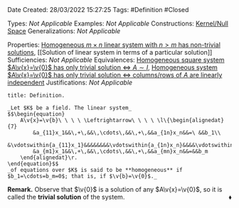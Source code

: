 <br />
<br />

Date Created: 28/03/2022 15:27:25
Tags: #Definition #Closed 

Types: _Not Applicable_
Examples: _Not Applicable_
Constructions: [Kernel$\slash$Null Space](Kernel.md)
Generalizations: _Not Applicable_

Properties: [Homogeneous $m\times n$ linear system with $n>m$ has non-trivial solutions](Homogeneous%20linear%20system%20with%20more%20unknowns%20than%20equations%20has%20non-trivial%20solutions.md), [[Solution of linear system in terms of a particular solution]]
Sufficiencies: _Not Applicable_
Equivalences: [Homogeneous square system $A\v{x}=\v{0}$ has only trivial solution $\Leftrightarrow$ $A\sim I$](Homogeneous%20square%20linear%20system%20only%20trivial%20solution%20iff%20coefficient%20matrix%20row-equivalent%20to%20identity.md), [Homogeneous system $A\v{x}=\v{0}$ has only trivial solution $\Leftrightarrow$ columns$\slash$rows of $A$ are linearly independent](Homogeneous%20linear%20system%20only%20trivial%20solution%20iff%20columns%20slash%20rows%20of%20coefficient%20matrix%20are%20linearly%20independent.md)
Justifications: _Not Applicable_

``` ad-Definition
title: Definition.

_Let $K$ be a field. The linear system_
$$\begin{equation}
    A\v{x}=\v{b}\ \ \ \ \Leftrightarrow\ \ \ \ \l\{\begin{alignedat}{7}
        &a_{11}x_1&&\,+\,&&\,\cdots\,&&\,+\,&&a_{1n}x_n&&=\ &&b_1\\
        &\vdotswithin{a_{11}x_1}&&&&&&&&\vdotswithin{a_{1n}x_n}&&&&\vdotswithin{b_1}\\
        &a_{m1}x_1&&\,+\,&&\,\cdots\,&&\,+\,&&a_{mn}x_n&&=&&b_m
    \end{alignedat}\r.
\end{equation}$$
_of equations over $K$ is said to be **homogeneous** if $b_1=\cdots=b_m=0$; that is, if $\v{b}=\v{0}$._

```

**Remark.** Observe that $\v{0}$ is a solution of any $A\v{x}=\v{0}$, so it is called the **trivial solution** of the system.<span style="float:right;">$\blacklozenge$</span>
